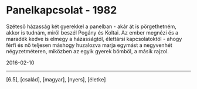# Panelkapcsolat - 1982

Széteső házasság két gyerekkel a panelban - akár át is pörgethetném, akkor is tudnám, miről beszél Pogány és Koltai. Az ember megnézi és a maradék kedve is elmegy a házasságtól, élettársi kapcsolatoktól - ahogy férfi és nő teljesen máshogy huzalozva marja egymást a negyvenhét négyzetméteren, miközben az egyik gyerek bömböl, a másik rajzol.

2016-02-10 

----

[6.5], [család], [magyar], [nyers], [életke]